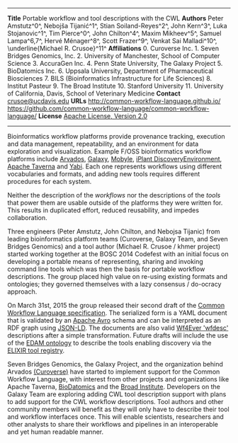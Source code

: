 --------------   -------------------------------------------
**Title**        Portable workflow and tool descriptions with the CWL
**Authors**      Peter Amstutz^0^, Nebojša Tijanić^1^, Stian Soiland-Reyes^2^, John Kern^3^, Luka Stojanovic^1^,
                 Tim Pierce^0^, John Chilton^4^, Maxim Mikheev^5^, Samuel Lampa^6,7^,
                 Hervé Ménager^8^, Scott Frazer^9^, Venkat Sai Malladi^10^, \underline{Michael R. Crusoe}^11^
**Affiliations** 0. Curoverse Inc. 1. Seven Bridges Genomics, Inc.
                 2. University of Manchester, School of Computer Science
                 3. AccuraGen Inc. 4. Penn State University, The Galaxy Project 5. BioDatomics Inc.
                 6. Uppsala University, Department of Pharmaceutical Biosciences
                 7. BILS (Bioinformatics Infrastructure for Life Sciences) 8. Institut Pasteur
                 9. The Broad Institute 10. Stanford University
                 11. University of California, Davis, School of Veterinary Medicine 
**Contact**      crusoe@ucdavis.edu
**URLs**         <http://common-workflow-language.github.io/>
                 <https://github.com/common-workflow-language/common-workflow-language/>
**License**      [Apache License, Version 2.0](https://github.com/common-workflow-language/common-workflow-language/blob/master/LICENSE.txt)
--------------   -------------------------------------------

<!-- Prompts in HTML comments are from

http://phdtalk.blogspot.ro/2011/08/how-to-write-abstract-in-30-minutes.html -->

<!-- Motivation: Why do we care about the problem and the results? -->

Bioinformatics workflow platforms provide provenance tracking, execution and
data management, repeatability, and an environment for data exploration and
visualization. Example F/OSS bioinformatics workflow platforms include
[Arvados](https://arvados.org/),
[Galaxy](http://usegalaxy.org/),
[Mobyle](https://projets.pasteur.fr/projects/mobyle/wiki),
[iPlant DiscoveryEnvironment](http://www.iplantcollaborative.org/ci/discovery-environment),
[Apache Taverna](http://taverna.incubator.apache.org/)
and [Yabi](https://ccg.murdoch.edu.au/yabi).
Each one represents workflows using different vocabularies and formats, and
adding new tools requires different procedures for each system.

<!-- Problem statement: What problem are you trying to solve? -->

Neither the description of the *workflows* nor the descriptions of the *tools* that
power them are usable outside of the platforms they were written for.
This results in duplicated effort, reduced reusability, and impedes
collaboration.

<!-- Approach: How did you go about solving or making progress on the problem?
Did you use simulation, analytic models, prototype construction, or analysis of
field data for an actual product? -->

Three engineers (Peter Amstutz, John Chilton, and Nebojsa Tijanic) from
leading bioinformatics platform teams (Curoverse, Galaxy Team, and Seven
Bridges Genomics) and a tool author (Michael R. Crusoe / khmer project)
started working together at the BOSC 2014 Codefest
with an initial focus on developing a portable means of representing, sharing
and invoking command line tools which was then the basis for portable workflow
descriptions. The group placed high value on re-using existing formats and
ontologies; they governed themselves with a lazy consensus / do-ocracy
approach.

<!-- Results: What's the answer? -->

On March 31st, 2015 the group released their second draft of the
[Common Workflow Language specification](http://common-workflow-language.github.io/).
The serialized form is a YAML document that is
validated by an [Apache Avro](https://avro.apache.org/) schema and can be
interpreted as an RDF graph using
[JSON-LD](http://json-ld.org/). The documents are also valid
[Wf4Ever 'wfdesc'](http://wf4ever.github.io/ro/#wfdesc) descriptions after a simple
transformation. Future drafts will include the use of the
[EDAM ontology](http://edamontology.org) to
describe the tools enabling discovery via the
[ELIXIR tool registry](https://elixir-registry.cbs.dtu.dk/).

<!-- Conclusions: What are the implications of your answer? Is it going to
change the world (unlikely), be a significant "win", be a nice hack, or
simply serve as a road sign indicating that this path is a waste of time (all
of the previous results are useful)? -->

Seven Bridges Genomics, the Galaxy Project, and the organization behind Arvados
[(Curoverse)](https://curoverse.com/) have started to implement
support for the Common Workflow Language, with interest from other projects
and organizations like Apache Taverna,
[BioDatomics](http://www.biodatomics.com/)
and the [Broad Institute](https://www.broadinstitute.org/). Developers on the
Galaxy Team are exploring adding CWL tool description support with plans to add
support for the CWL workflow descriptions. Tool authors and other community
members will benefit as they will only have to describe their tool and workflow
interfaces once. This will enable scientists, researchers and other analysts to
share their workflows and pipelines in an interoperable and yet human readable
manner.
